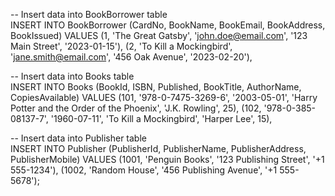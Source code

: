 -- Insert data into BookBorrower table   
INSERT INTO BookBorrower (CardNo, BookName, BookEmail, BookAddress, BookIssued)
VALUES
    (1, 'The Great Gatsby', 'john.doe@email.com', '123 Main Street', '2023-01-15'),
    (2, 'To Kill a Mockingbird', 'jane.smith@email.com', '456 Oak Avenue', '2023-02-20'),
  

-- Insert data into Books table   
INSERT INTO Books (BookId, ISBN, Published, BookTitle, AuthorName, CopiesAvailable)
VALUES
    (101, '978-0-7475-3269-6', '2003-05-01', 'Harry Potter and the Order of the Phoenix', 'J.K. Rowling', 25),
    (102, '978-0-385-08137-7', '1960-07-11', 'To Kill a Mockingbird', 'Harper Lee', 15),
    

-- Insert data into Publisher table  
INSERT INTO Publisher (PublisherId, PublisherName, PublisherAddress, PublisherMobile)
VALUES
    (1001, 'Penguin Books', '123 Publishing Street', '+1 555-1234'),
    (1002, 'Random House', '456 Publishing Avenue', '+1 555-5678');
    
